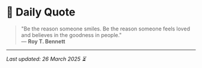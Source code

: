 # 📜 Daily Quote

> "Be the reason someone smiles. Be the reason someone feels loved and believes in the goodness in people."  
> — **Roy T. Bennett**

---

_Last updated: 26 March 2025 ⏳_
